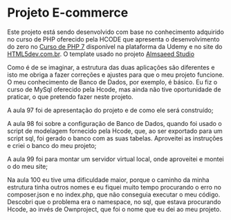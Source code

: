 # Projeto E-commerce

Este projeto está sendo desenvolvido com base no conhecimento adquirido no curso de PHP oferecido pela HCODE que apresenta o desenvolvimento do zero no [Curso de PHP 7](https://www.udemy.com/curso-completo-de-php-7/) disponível na plataforma da Udemy e no site do [HTML5dev.com.br](https://www.html5dev.com.br/curso/curso-completo-de-php-7). O template usado no projeto [Almsaeed Studio](https://almsaeedstudio.com)

Como é de se imaginar, a estrutura das duas aplicações são diferentes e isto me obriga a fazer correções e ajustes para que o meu projeto funcione. O meu conhecimento de Banco de Dados, por exemplo, é básico. Eu fiz o curso de MySql oferecido pela Hcode, mas ainda não tive oportunidade de praticar, o que pretendo fazer neste projeto.

A aula 97 foi de apresentação do projeto e de como ele será construído;

A aula 98 foi sobre a configuração de Banco de Dados, quando foi usado o script de modelagem fornecido pela Hcode, que, ao ser exportado para um script sql, foi gerado o banco com as suas tabelas. Aproveitei as instruções e criei o banco do meu projeto;

A aula 99 foi para montar um servidor virtual local, onde aproveitei e montei o do meu site;

Na aula 100 eu tive uma dificuldade maior, porque o caminho da minha estrutura tinha outros nomes e eu fiquei muito tempo procurando o erro no composer.json e no index.php, que não conseguia executar o meu código. Descobri que o problema era o namespace, no sql, que estava procurando Hcode, ao invés de Ownproject, que foi o nome que eu dei ao meu projeto.